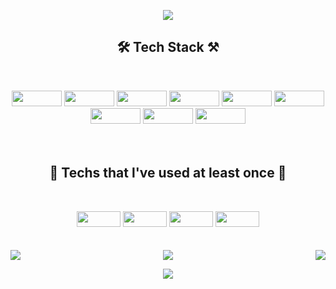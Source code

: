 <p align ="center">
<img align='center' src="https://capsule-render.vercel.app/api?type=Waving&color=auto&height=300&section=header&text=JaeEui%20Ha&fontSize=90">
<h2 align="center">🛠 Tech Stack ⚒</h2>
<br>
<p align ="center">
<img src="https://img.shields.io/badge/Spring-brightgreen?style=plastic&logo=Spring&logoColor=white" width="80px" height="25px"/>
<img src="https://img.shields.io/badge/Java-3D95CE?style=plastic&logo=Java&logoColor=white" width="80px" height="25px"/>
<img src="https://img.shields.io/badge/JavaScript-yellow?style=plastic&logo=JavaScript&logoColor=white" width="80px" height="25px"/>
<img src="https://img.shields.io/badge/jQuery-2A6379?style=plastic&logo=jQuery&logoColor=white" width="80px" height="25px"/>
<img src="https://img.shields.io/badge/CSS-1572B6?style=plastic&logo=CSS3&logoColor=white" width="80px" height="25px"/>
<img src="https://img.shields.io/badge/HTML-E34F26?style=plastic&logo=HTML5&logoColor=white" width="80px" height="25px"/>
<img src="https://img.shields.io/badge/Oracle-F80000?style=plastic&logo=Oracle&logoColor=white" width="80px" height="25px"/>
<img src="https://img.shields.io/badge/electron-47848F?style=plastic&logo=electron&logoColor=white" width="80px" height="25px"/>
<img src="https://img.shields.io/badge/Vue.js-4FC08D?style=plastic&logo=Vue.js&logoColor=white" width="80px" height="25px"/>

<br>
<br>
<br>
<h2 align="center">🔧 Techs that l've used at least once 🔧</h2>
<br>
<p align ="center">
<img src="https://img.shields.io/badge/Linux-FCC624?style=plastic&logo=Linux&logoColor=white" width="70px" height="25px"/>
<img src="https://img.shields.io/badge/aws-232F3E?style=plastic&logo=Amazon AWS&logoColor=white" width="70px" height="25px"/>
<img src="https://img.shields.io/badge/C-A8B9CC?style=plastic&logo=C&logoColor=white" width="70px" height="25px"/>
<img src="https://img.shields.io/badge/Python-3776AB?style=plastic&logo=Python&logoColor=white" width="70px" height="25px"/>
<br>
<br>
<br>

<img align='right' src="http://mazassumnida.wtf/api/v2/generate_badge?boj=co3310">
<img align='center' src="https://github-readme-stats.vercel.app/api?username=K-Junyyy&show_icons=true&theme=radical">
<img align='left' src="https://github-readme-stats.vercel.app/api/top-langs/?username=K-Junyyy&layout=Demo&theme=onedark">
<p align ="center">
<img align='center' src="https://capsule-render.vercel.app/api?type=waving&color=auto&height=200&section=footer">


